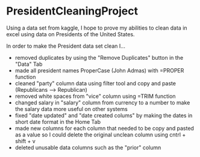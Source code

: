 # PresidentCleaningProject
Using a data set from kaggle, I hope to prove my abilities to clean data in excel using data on Presidents of the United States.

 In order to make the President data set clean I...

- removed duplicates by using the "Remove Duplicates" button in the "Data" Tab
- made all president names ProperCase (John Admas) with =PROPER function
- cleaned "party" column data using filter tool and copy and paste (Republicans --> Republican)
- removed white spaces from "vice" column using =TRIM function
- changed salary in "salary" column from currency to a number to make the salary data more useful on other systems
- fixed "date updated" and "date created colums" by making the dates in short date format in the Home Tab 
- made new columns for each column that needed to be copy and pasted as a value so I could delete the original unclean column using cntrl + shift + v
- deleted unusable data columns such as the "prior" column
